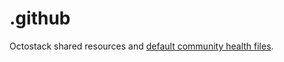 # .github

[1]: creating-a-default-community-health-file

Octostack shared resources and [default community health files][1].
